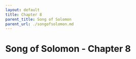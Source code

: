 ```yaml
---
layout: default
title: Chapter 8
parent_title: Song of Solomon
parent_url: ./songofsolomon.md
---
```


# Song of Solomon - Chapter 8
